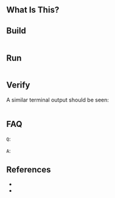 ## **What Is This?**


## **Build**

```bash
```

## **Run**

```bash
```

## **Verify**

A similar terminal output should be seen:

```bash
```

## **FAQ**

`Q`: 

`A`: 

## **References**

- 
-
